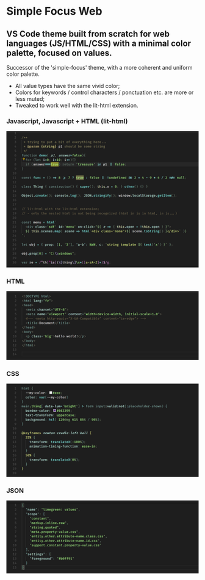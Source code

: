
# Simple Focus Web

## VS Code theme built from scratch for web languages (JS/HTML/CSS) with a minimal color palette, focused on values.

Successor of the 'simple-focus' theme, with a more coherent and uniform color palette.

- All value types have the same vivid color;
- Colors for keywords / control characters / ponctuation etc. are more or less muted;
- Tweaked to work well with the lit-html extension.


### Javascript, Javascript + HTML (lit-html)

![js screenshot](./screenshots/preview-js.png)

### HTML

![html screenshot](./screenshots/preview-html.png)

### CSS

![css screenshot](./screenshots/preview-css.png)

### JSON

![css screenshot](./screenshots/preview-json.png)